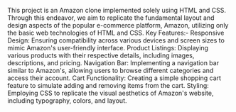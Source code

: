 This project is an Amazon clone implemented solely using HTML and CSS. Through this endeavor, we aim to replicate the fundamental layout and design aspects of the popular e-commerce platform, Amazon, utilizing only the basic web technologies of HTML and CSS.
Key Features:-
Responsive Design: Ensuring compatibility across various devices and screen sizes to mimic Amazon's user-friendly interface.
Product Listings: Displaying various products with their respective details, including images, descriptions, and pricing.
Navigation Bar: Implementing a navigation bar similar to Amazon's, allowing users to browse different categories and access their account.
Cart Functionality: Creating a simple shopping cart feature to simulate adding and removing items from the cart.
Styling: Employing CSS to replicate the visual aesthetics of Amazon's website, including typography, colors, and layout.
